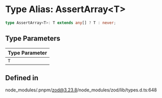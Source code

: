 # Type Alias: AssertArray\<T\>

```ts
type AssertArray<T>: T extends any[] ? T : never;
```

## Type Parameters

| Type Parameter |
| ------ |
| `T` |

## Defined in

node\_modules/.pnpm/zod@3.23.8/node\_modules/zod/lib/types.d.ts:648
